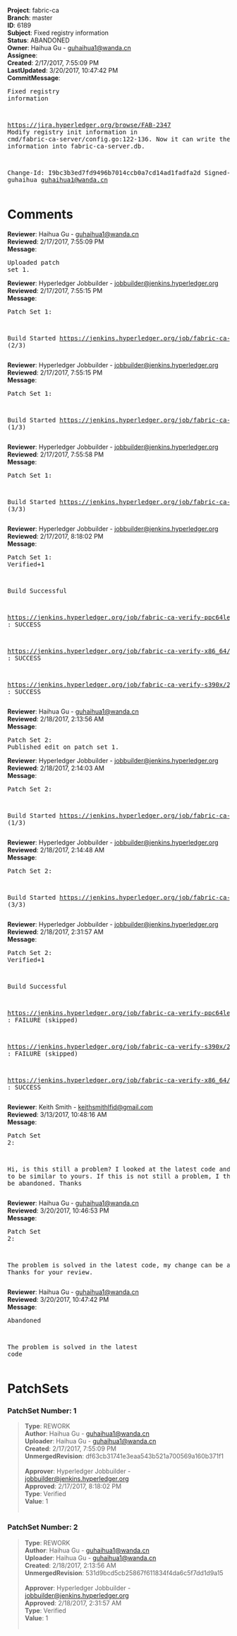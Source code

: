 <strong>Project</strong>: fabric-ca<br><strong>Branch</strong>: master<br><strong>ID</strong>: 6189<br><strong>Subject</strong>: Fixed registry information<br><strong>Status</strong>: ABANDONED<br><strong>Owner</strong>: Haihua Gu - guhaihua1@wanda.cn<br><strong>Assignee</strong>:<br><strong>Created</strong>: 2/17/2017, 7:55:09 PM<br><strong>LastUpdated</strong>: 3/20/2017, 10:47:42 PM<br><strong>CommitMessage</strong>:<br><pre>Fixed registry information

https://jira.hyperledger.org/browse/FAB-2347
Modify registry init information in cmd/fabric-ca-server/config.go:122-136.
Now it can write the registry information into fabric-ca-server.db.

Change-Id: I9bc3b3ed7fd9496b7014ccb0a7cd14ad1fadfa2d
Signed-off-by: guhaihua <guhaihua1@wanda.cn>
</pre><h1>Comments</h1><strong>Reviewer</strong>: Haihua Gu - guhaihua1@wanda.cn<br><strong>Reviewed</strong>: 2/17/2017, 7:55:09 PM<br><strong>Message</strong>: <pre>Uploaded patch set 1.</pre><strong>Reviewer</strong>: Hyperledger Jobbuilder - jobbuilder@jenkins.hyperledger.org<br><strong>Reviewed</strong>: 2/17/2017, 7:55:15 PM<br><strong>Message</strong>: <pre>Patch Set 1:

Build Started https://jenkins.hyperledger.org/job/fabric-ca-verify-s390x/225/ (2/3)</pre><strong>Reviewer</strong>: Hyperledger Jobbuilder - jobbuilder@jenkins.hyperledger.org<br><strong>Reviewed</strong>: 2/17/2017, 7:55:15 PM<br><strong>Message</strong>: <pre>Patch Set 1:

Build Started https://jenkins.hyperledger.org/job/fabric-ca-verify-ppc64le/220/ (1/3)</pre><strong>Reviewer</strong>: Hyperledger Jobbuilder - jobbuilder@jenkins.hyperledger.org<br><strong>Reviewed</strong>: 2/17/2017, 7:55:58 PM<br><strong>Message</strong>: <pre>Patch Set 1:

Build Started https://jenkins.hyperledger.org/job/fabric-ca-verify-x86_64/221/ (3/3)</pre><strong>Reviewer</strong>: Hyperledger Jobbuilder - jobbuilder@jenkins.hyperledger.org<br><strong>Reviewed</strong>: 2/17/2017, 8:18:02 PM<br><strong>Message</strong>: <pre>Patch Set 1: Verified+1

Build Successful 

https://jenkins.hyperledger.org/job/fabric-ca-verify-ppc64le/220/ : SUCCESS

https://jenkins.hyperledger.org/job/fabric-ca-verify-x86_64/221/ : SUCCESS

https://jenkins.hyperledger.org/job/fabric-ca-verify-s390x/225/ : SUCCESS</pre><strong>Reviewer</strong>: Haihua Gu - guhaihua1@wanda.cn<br><strong>Reviewed</strong>: 2/18/2017, 2:13:56 AM<br><strong>Message</strong>: <pre>Patch Set 2: Published edit on patch set 1.</pre><strong>Reviewer</strong>: Hyperledger Jobbuilder - jobbuilder@jenkins.hyperledger.org<br><strong>Reviewed</strong>: 2/18/2017, 2:14:03 AM<br><strong>Message</strong>: <pre>Patch Set 2:

Build Started https://jenkins.hyperledger.org/job/fabric-ca-verify-ppc64le/224/ (1/3)</pre><strong>Reviewer</strong>: Hyperledger Jobbuilder - jobbuilder@jenkins.hyperledger.org<br><strong>Reviewed</strong>: 2/18/2017, 2:14:48 AM<br><strong>Message</strong>: <pre>Patch Set 2:

Build Started https://jenkins.hyperledger.org/job/fabric-ca-verify-x86_64/225/ (3/3)</pre><strong>Reviewer</strong>: Hyperledger Jobbuilder - jobbuilder@jenkins.hyperledger.org<br><strong>Reviewed</strong>: 2/18/2017, 2:31:57 AM<br><strong>Message</strong>: <pre>Patch Set 2: Verified+1

Build Successful 

https://jenkins.hyperledger.org/job/fabric-ca-verify-ppc64le/224/ : FAILURE (skipped)

https://jenkins.hyperledger.org/job/fabric-ca-verify-s390x/229/ : FAILURE (skipped)

https://jenkins.hyperledger.org/job/fabric-ca-verify-x86_64/225/ : SUCCESS</pre><strong>Reviewer</strong>: Keith Smith - keithsmithlfid@gmail.com<br><strong>Reviewed</strong>: 3/13/2017, 10:48:16 AM<br><strong>Message</strong>: <pre>Patch Set 2:

Hi, is this still a problem?  I looked at the latest code and it seems to be similar to yours.  If this is not still a problem, I think this can be abandoned.
Thanks</pre><strong>Reviewer</strong>: Haihua Gu - guhaihua1@wanda.cn<br><strong>Reviewed</strong>: 3/20/2017, 10:46:53 PM<br><strong>Message</strong>: <pre>Patch Set 2:

The problem is solved in the latest code, my change can be abandoned. Thanks for your review.</pre><strong>Reviewer</strong>: Haihua Gu - guhaihua1@wanda.cn<br><strong>Reviewed</strong>: 3/20/2017, 10:47:42 PM<br><strong>Message</strong>: <pre>Abandoned

The problem is solved in the latest code</pre><h1>PatchSets</h1><h3>PatchSet Number: 1</h3><blockquote><strong>Type</strong>: REWORK<br><strong>Author</strong>: Haihua Gu - guhaihua1@wanda.cn<br><strong>Uploader</strong>: Haihua Gu - guhaihua1@wanda.cn<br><strong>Created</strong>: 2/17/2017, 7:55:09 PM<br><strong>UnmergedRevision</strong>: df63cb31741e3eaa543b521a700569a160b371f1<br><br><strong>Approver</strong>: Hyperledger Jobbuilder - jobbuilder@jenkins.hyperledger.org<br><strong>Approved</strong>: 2/17/2017, 8:18:02 PM<br><strong>Type</strong>: Verified<br><strong>Value</strong>: 1<br><br></blockquote><h3>PatchSet Number: 2</h3><blockquote><strong>Type</strong>: REWORK<br><strong>Author</strong>: Haihua Gu - guhaihua1@wanda.cn<br><strong>Uploader</strong>: Haihua Gu - guhaihua1@wanda.cn<br><strong>Created</strong>: 2/18/2017, 2:13:56 AM<br><strong>UnmergedRevision</strong>: 531d9bcd5cb25867f611834f4da6c5f7dd1d9a15<br><br><strong>Approver</strong>: Hyperledger Jobbuilder - jobbuilder@jenkins.hyperledger.org<br><strong>Approved</strong>: 2/18/2017, 2:31:57 AM<br><strong>Type</strong>: Verified<br><strong>Value</strong>: 1<br><br></blockquote>